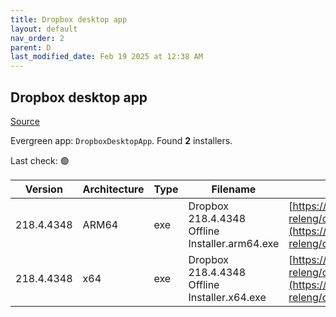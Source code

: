 ```yaml
---
title: Dropbox desktop app
layout: default
nav_order: 2
parent: D
last_modified_date: Feb 19 2025 at 12:38 AM
---
```


## Dropbox desktop app

[Source](https://www.dropbox.com/desktop)

Evergreen app: `DropboxDesktopApp`. Found **2** installers.

Last check: 🟢

| Version    | Architecture | Type | Filename                                       | URI                                                                                                                                                                                                            |
| ---------- | ------------ | ---- | ---------------------------------------------- | -------------------------------------------------------------------------------------------------------------------------------------------------------------------------------------------------------------- |
| 218.4.4348 | ARM64        | exe  | Dropbox 218.4.4348 Offline Installer.arm64.exe | [https://edge.dropboxstatic.com/dbx-releng/client/Dropbox%20218.4.4348%20Offline%20Installer.arm64.exe](https://edge.dropboxstatic.com/dbx-releng/client/Dropbox%20218.4.4348%20Offline%20Installer.arm64.exe) |
| 218.4.4348 | x64          | exe  | Dropbox 218.4.4348 Offline Installer.x64.exe   | [https://edge.dropboxstatic.com/dbx-releng/client/Dropbox%20218.4.4348%20Offline%20Installer.x64.exe](https://edge.dropboxstatic.com/dbx-releng/client/Dropbox%20218.4.4348%20Offline%20Installer.x64.exe)     |
